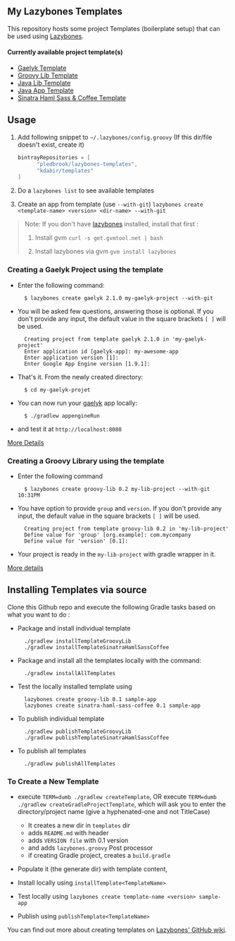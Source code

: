 My Lazybones Templates
----------------------

This repository hosts some project Templates (boilerplate setup) that can be used using [Lazybones].

#### Currently available project template(s)

* [Gaelyk Template](#creating-a-gaelyk-project-using-the-template)
* [Groovy Lib Template](#creating-a-groovy-library-using-the-template)
* [Java Lib Template](https://github.com/kdabir/lazybone-templates/blob/master/templates/java-lib)
* [Java App Template](https://github.com/kdabir/lazybone-templates/blob/master/templates/java-app)
* [Sinatra Haml Sass & Coffee Template](https://github.com/kdabir/lazybone-templates/blob/master/templates/sinatra-haml-sass-coffee)

## Usage

1. Add following snippet to `~/.lazybones/config.groovy` (If this dir/file doesn't exist, create it)

      ```groovy
      bintrayRepositories = [
            "pledbrook/lazybones-templates",
            "kdabir/templates"
      ]
      ```

2. Do a `lazybones list` to see available templates

3. Create an app from template (use `--with-git`)
    `lazybones create <template-name> <version> <dir-name> --with-git`

> Note: If you don't have [lazybones] installed, install that first :
>
> 1. Install gvm `curl -s get.gvmtool.net | bash`
>
> 2. Install lazybones via gvm `gvm install lazybones`


### Creating a Gaelyk Project using the template

* Enter the following command:

        $ lazybones create gaelyk 2.1.0 my-gaelyk-project --with-git

* You will be asked few questions, answering those is optional. If you don't provide any input, the default value in the square brackets `[ ]` will be used.

        Creating project from template gaelyk 2.1.0 in 'my-gaelyk-project'
        Enter application id [gaelyk-app]: my-awesome-app
        Enter application version [1]:
        Enter Google App Engine version [1.9.1]:

* That's it. From the newly created directory:

        $ cd my-gaelyk-projet

* You can now run your [gaelyk] app locally:

        $ ./gradlew appengineRun

* and test it at `http://localhost:8080`

[More Details](https://github.com/kdabir/lazybone-templates/blob/master/templates/gaelyk)

### Creating a Groovy Library using the template

* Enter the following command

        $ lazybones create groovy-lib 0.2 my-lib-project --with-git                                                                                                                          10:31PM

* You have option to provide `group` and `version`. If you don't provide any input, the default value in the square brackets `[ ]` will be used.

        Creating project from template groovy-lib 0.2 in 'my-lib-project'
        Define value for 'group' [org.example]: com.mycompany
        Define value for 'version' [0.1]:

* Your project is ready in the `my-lib-project` with gradle wrapper in it.

[More details](https://github.com/kdabir/lazybone-templates/blob/master/templates/groovy-lib)


## Installing Templates via source

Clone this Github repo and execute the following Gradle tasks based on what you want to do :

* Package and install individual template

        ./gradlew installTemplateGroovyLib
        ./gradlew installTemplateSinatraHamlSassCoffee

* Package and install all the templates locally with the command:

        ./gradlew installAllTemplates

* Test the locally installed template using

        lazybones create groovy-lib 0.1 sample-app
        lazybones create sinatra-haml-sass-coffee 0.1 sample-app

* To publish individual template

        ./gradlew publishTemplateGroovyLib
        ./gradlew publishTemplateSinatraHamlSassCoffee

* To publish all templates

        ./gradlew publishAllTemplates


### To Create a New Template

* execute `TERM=dumb ./gradlew createTemplate`, OR execute `TERM=dumb ./gradlew createGradleProjectTemplate`,
    which will ask you to enter the directory/project name (give a hyphenated-one and not TitleCase)
    * It creates a new dir in `templates` dir
    * adds `README.md` with header
    * adds `VERSION file` with 0.1 version
    * and adds `lazybones.groovy` Post processor
    * if creating Gradle project, creates a `build.gradle`

* Populate it (the generate dir) with template content,
* Install locally using `installTemplate<TemplateName>`
* Test locally using `lazybones create template-name <version> sample-app`
* Publish using `publishTemplate<TemplateName>`


You can find out more about creating templates on [Lazybones' GitHub wiki][template-dev-guide].


[template-dev-guide]: https://github.com/pledbrook/lazybones/wiki/Template-developers-guide           "Template Developer Guide"
[lazybones]: https://github.com/pledbrook/lazybones                                                   "Lazybones Home"
[gaelyk]: http://gaelyk.appspot.com                                                                   "Gaelyk"
